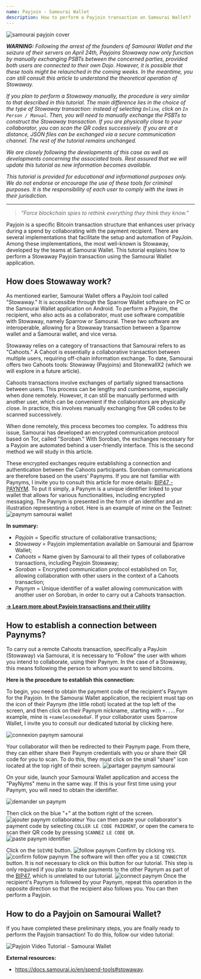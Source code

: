 ```yaml
---
name: Payjoin - Samourai Wallet
description: How to perform a Payjoin transaction on Samourai Wallet?
---
```

![samourai payjoin cover](assets/cover.webp)

***WARNING:** Following the arrest of the founders of Samourai Wallet and the seizure of their servers on April 24th, Payjoins Stowaway now only function by manually exchanging PSBTs between the concerned parties, provided both users are connected to their own Dojo. However, it is possible that these tools might be relaunched in the coming weeks. In the meantime, you can still consult this article to understand the theoretical operation of Stowaway.*

_If you plan to perform a Stowaway manually, the procedure is very similar to that described in this tutorial. The main difference lies in the choice of the type of Stowaway transaction: instead of selecting `Online`, click on `In Person / Manual`. Then, you will need to manually exchange the PSBTs to construct the Stowaway transaction. If you are physically close to your collaborator, you can scan the QR codes successively. If you are at a distance, JSON files can be exchanged via a secure communication channel. The rest of the tutorial remains unchanged._

_We are closely following the developments of this case as well as developments concerning the associated tools. Rest assured that we will update this tutorial as new information becomes available._

_This tutorial is provided for educational and informational purposes only. We do not endorse or encourage the use of these tools for criminal purposes. It is the responsibility of each user to comply with the laws in their jurisdiction._

---

> *"Force blockchain spies to rethink everything they think they know."*

Payjoin is a specific Bitcoin transaction structure that enhances user privacy during a spend by collaborating with the payment recipient. There are several implementations that facilitate the setup and automation of PayJoin. Among these implementations, the most well-known is Stowaway, developed by the teams at Samourai Wallet. This tutorial explains how to perform a Stowaway Payjoin transaction using the Samourai Wallet application.

## How does Stowaway work?

As mentioned earlier, Samourai Wallet offers a PayJoin tool called "Stowaway." It is accessible through the Sparrow Wallet software on PC or the Samourai Wallet application on Android. To perform a Payjoin, the recipient, who also acts as a collaborator, must use software compatible with Stowaway, namely Sparrow or Samourai. These two software are interoperable, allowing for a Stowaway transaction between a Sparrow wallet and a Samourai wallet, and vice versa.

Stowaway relies on a category of transactions that Samourai refers to as "Cahoots." A Cahoot is essentially a collaborative transaction between multiple users, requiring off-chain information exchange. To date, Samourai offers two Cahoots tools: Stowaway (Payjoins) and StonewallX2 (which we will explore in a future article).

Cahoots transactions involve exchanges of partially signed transactions between users. This process can be lengthy and cumbersome, especially when done remotely. However, it can still be manually performed with another user, which can be convenient if the collaborators are physically close. In practice, this involves manually exchanging five QR codes to be scanned successively.

When done remotely, this process becomes too complex. To address this issue, Samourai has developed an encrypted communication protocol based on Tor, called "Soroban." With Soroban, the exchanges necessary for a Payjoin are automated behind a user-friendly interface. This is the second method we will study in this article.

These encrypted exchanges require establishing a connection and authentication between the Cahoots participants. Soroban communications are therefore based on the users' Paynyms. If you are not familiar with Paynyms, I invite you to consult this article for more details: [BIP47 - PAYNYM](https://planb.network/tutorials/privacy/paynym-bip47).
To put it simply, a Paynym is a unique identifier linked to your wallet that allows for various functionalities, including encrypted messaging. The Paynym is presented in the form of an identifier and an illustration representing a robot. Here is an example of mine on the Testnet: ![paynym samourai wallet](assets/en/1.webp)

**In summary:**
- _Payjoin_ = Specific structure of collaborative transactions;
- _Stowaway_ = Payjoin implementation available on Samourai and Sparrow Wallet;
- _Cahoots_ = Name given by Samourai to all their types of collaborative transactions, including Payjoin Stowaway;
- _Soroban_ = Encrypted communication protocol established on Tor, allowing collaboration with other users in the context of a Cahoots transaction;
- _Paynym_ = Unique identifier of a wallet allowing communication with another user on Soroban, in order to carry out a Cahoots transaction.

[**-> Learn more about Payjoin transactions and their utility**](https://planb.network/tutorials/privacy/payjoin)

## How to establish a connection between Paynyms?

To carry out a remote Cahoots transaction, specifically a PayJoin (Stowaway) via Samourai, it is necessary to "Follow" the user with whom you intend to collaborate, using their Paynym. In the case of a Stowaway, this means following the person to whom you want to send bitcoins.

**Here is the procedure to establish this connection:**

To begin, you need to obtain the payment code of the recipient's Paynym for the Payjoin. In the Samourai Wallet application, the recipient must tap on the icon of their Paynym (the little robot) located at the top left of the screen, and then click on their Paynym nickname, starting with `+...`. For example, mine is `+namelessmode0aF`. If your collaborator uses Sparrow Wallet, I invite you to consult our dedicated tutorial by clicking here.

![connexion paynym samourai](assets/notext/2.webp)

Your collaborator will then be redirected to their Paynym page. From there, they can either share their Paynym credentials with you or share their QR code for you to scan. To do this, they must click on the small "share" icon located at the top right of their screen.
![partager paynym samourai](assets/en/1.webp)

On your side, launch your Samourai Wallet application and access the "PayNyms" menu in the same way. If this is your first time using your Paynym, you will need to obtain the identifier.

![demander un paynym](assets/notext/3.webp)

Then click on the blue "+" at the bottom right of the screen.
![ajouter paynym collaborateur](assets/notext/4.webp)
You can then paste your collaborator's payment code by selecting `COLLER LE CODE PAIEMENT`, or open the camera to scan their QR code by pressing `SCANNEZ LE CODE QR`.![paste paynym identifier](assets/notext/5.webp)

Click on the `SUIVRE` button.
![follow paynym](assets/notext/6.webp)
Confirm by clicking `YES`.
![confirm follow paynym](assets/notext/7.webp)
The software will then offer you a `SE CONNECTER` button. It is not necessary to click on this button for our tutorial. This step is only required if you plan to make payments to the other Paynym as part of the [BIP47](https://planb.network/tutorials/privacy/paynym-bip47), which is unrelated to our tutorial.
![connect paynym](assets/notext/8.webp)
Once the recipient's Paynym is followed by your Paynym, repeat this operation in the opposite direction so that the recipient also follows you. You can then perform a Payjoin.

## How to do a Payjoin on Samourai Wallet?

If you have completed these preliminary steps, you are finally ready to perform the Payjoin transaction! To do this, follow our video tutorial:

![Payjoin Video Tutorial - Samourai Wallet](https://youtu.be/FXW6XZim0ww?si=EXalYwK1t9DT48aE)

**External resources:**
- https://docs.samourai.io/en/spend-tools#stowaway.
